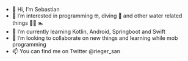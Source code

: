 - 👋 Hi, I’m Sebastian
- 👀 I’m interested in programming 🤓, diving 🥽 and other water related things 🏄‍♂️ 🏊
- 🌱 I’m currently learning Kotlin, Android, Springboot and Swift
- 💞️ I’m looking to collaborate on new things and learning while mob programming 
- 📫 You can find me on Twitter @rieger_san

<!---
riegersan/riegersan is a ✨ special ✨ repository because its `README.md` (this file) appears on your GitHub profile.
You can click the Preview link to take a look at your changes.
--->
